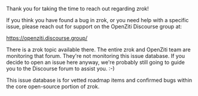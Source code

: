 Thank you for taking the time to reach out regarding zrok!

If you think you have found a bug in zrok, or you need help with a specific issue, please reach out for support on the OpenZiti Discourse group at:

https://openziti.discourse.group/

There is a zrok topic available there. The entire zrok and OpenZiti team are monitoring that forum. They're not monitoring this issue database. If you decide to open an issue here anyway, we're probably still going to guide you to the Discourse forum to assist you. :-)

This issue database is for vetted roadmap items and confirmed bugs within the core open-source portion of zrok.